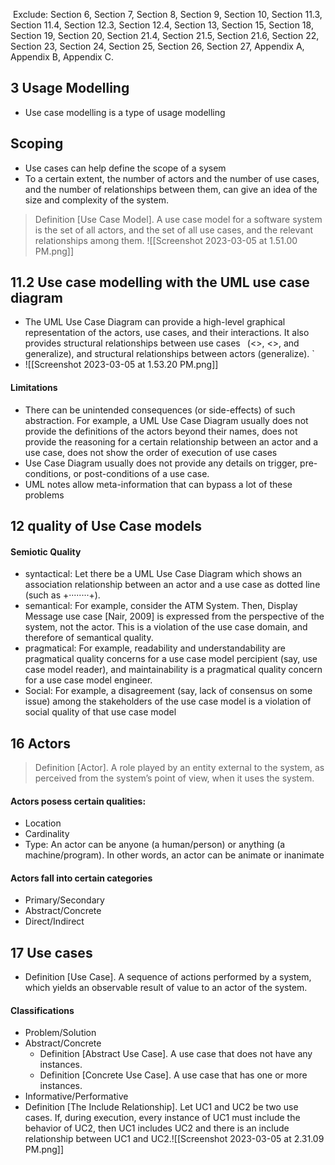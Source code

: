  Exclude: Section 6, Section 7, Section 8, Section 9, Section 10, Section 11.3, Section 11.4, Section 12.3, Section 12.4, Section 13, Section 15, Section 18, Section 19, Section 20, Section 21.4, Section 21.5, Section 21.6, Section 22, Section 23, Section 24, Section 25, Section 26, Section 27, Appendix A, Appendix B, Appendix C.

##  3 Usage Modelling 
- Use case modelling is a type of usage modelling
## Scoping
- Use cases can help define the scope of a sysem
- To a certain extent, the number of actors and the number of use cases, and the number of relationships between them, can give an idea of the size and complexity of the system.
 
 > Definition [Use Case Model]. A use case model for a software system is the set of all actors, and the set of all use cases, and the relevant relationships among them.
 ![[Screenshot 2023-03-05 at 1.51.00 PM.png]]

## 11.2 Use case modelling with the UML use case diagram 
- The UML Use Case Diagram can provide a high-level graphical representation of the actors, use cases, and their interactions. It also provides structural relationships between use cases `
`(<<include>>, <<extend>>, and generalize), and structural relationships between actors (generalize).
`
- ![[Screenshot 2023-03-05 at 1.53.20 PM.png]]
#### Limitations
- There can be unintended consequences (or side-effects) of such abstraction. For example, a UML Use Case Diagram usually does not provide the definitions of the actors beyond their names, does not provide the reasoning for a certain relationship between an actor and a use case, does not show the order of execution of use cases
- Use Case Diagram usually does not provide any details on trigger, pre-conditions, or post-conditions of a use case.
- UML notes allow meta-information that can bypass a lot of these problems 

## 12 quality of Use Case models 
#### Semiotic Quality 
- syntactical: Let there be a UML Use Case Diagram which shows an association relationship between an actor and a use case as dotted line (such as +········+).
- semantical: For example, consider the ATM System. Then, Display Message use case [Nair, 2009] is expressed from the perspective of the system, not the actor. This is a violation of the use case domain, and therefore of semantical quality.
- pragmatical: For example, readability and understandability are pragmatical quality concerns for a use case model percipient (say, use case model reader), and maintainability is a pragmatical quality concern for a use case model engineer.
- Social: For example, a disagreement (say, lack of consensus on some issue) among the stakeholders of the use case model is a violation of social quality of that use case model
## 16 Actors
> Definition [Actor]. A role played by an entity external to the system, as perceived from the system’s point of view, when it uses the system.

#### Actors posess certain qualities: 
- Location 
- Cardinality 
- Type: An actor can be anyone (a human/person) or anything (a machine/program). In other words, an actor can be animate or inanimate
#### Actors fall into certain categories 
- Primary/Secondary
- Abstract/Concrete
- Direct/Indirect

## 17 Use cases
- Definition [Use Case]. A sequence of actions performed by a system, which yields an observable result of value to an actor of the system.
#### Classifications 
- Problem/Solution  
- Abstract/Concrete 
	- Definition [Abstract Use Case]. A use case that does not have any instances. 
	- Definition [Concrete Use Case]. A use case that has one or more instances.
- Informative/Performative
- Definition [The Include Relationship]. Let UC1 and UC2 be two use cases. If, during execution, every instance of UC1 must include the behavior of UC2, then UC1 includes UC2 and there is an include relationship between UC1 and UC2.![[Screenshot 2023-03-05 at 2.31.09 PM.png]]